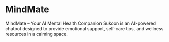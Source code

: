 # MindMate
MindMate – Your AI Mental Health Companion Sukoon is an AI-powered chatbot designed to provide emotional support, self-care tips, and wellness resources in a calming space.
